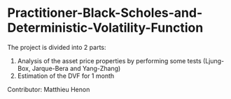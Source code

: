 # Practitioner-Black-Scholes-and-Deterministic-Volatility-Function
The project is divided into 2 parts:
1. Analysis of the asset price properties by performing some tests (Ljung-Box, Jarque-Bera and Yang-Zhang)
2. Estimation of the DVF for 1 month 

Contributor: Matthieu Henon
